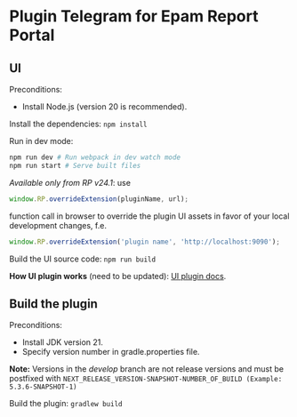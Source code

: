 # Plugin Telegram for Epam Report Portal

## UI

Preconditions:
- Install Node.js (version 20 is recommended).

Install the dependencies: `npm install`

Run in dev mode:
```bash
npm run dev # Run webpack in dev watch mode
npm run start # Serve built files
```

_Available only from RP v24.1_: use
```javascript
window.RP.overrideExtension(pluginName, url);
```
function call in browser to override the plugin UI assets in favor of your local development changes, f.e.
```javascript
window.RP.overrideExtension('plugin name', 'http://localhost:9090');
```

Build the UI source code: `npm run build`

**How UI plugin works** (need to be updated): [UI plugin docs](https://github.com/reportportal/service-ui/blob/master/docs/14-plugins.md).

## Build the plugin

Preconditions:
- Install JDK version 21.
- Specify version number in gradle.properties file.

**Note:** Versions in the _develop_ branch are not release versions and must be postfixed with `NEXT_RELEASE_VERSION-SNAPSHOT-NUMBER_OF_BUILD (Example: 5.3.6-SNAPSHOT-1)`

Build the plugin: `gradlew build`
